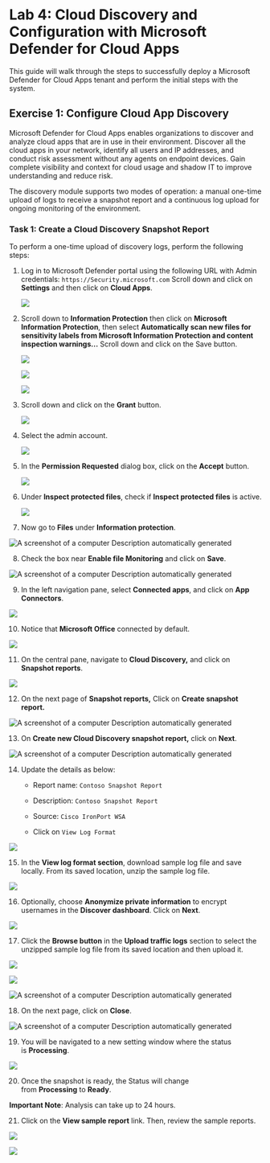 # **Lab 4: Cloud Discovery and Configuration with Microsoft Defender for Cloud Apps**

This guide will walk through the steps to successfully deploy a
Microsoft Defender for Cloud Apps tenant and perform the initial steps
with the system.

## Exercise 1: Configure Cloud App Discovery

Microsoft Defender for Cloud Apps enables organizations to discover and
analyze cloud apps that are in use in their environment. Discover all
the cloud apps in your network, identify all users and IP addresses, and
conduct risk assessment without any agents on endpoint devices. Gain
complete visibility and context for cloud usage and shadow IT to improve
understanding and reduce risk.

The discovery module supports two modes of operation: a manual one-time
upload of logs to receive a snapshot report and a continuous log upload
for ongoing monitoring of the environment.

### Task 1: Create a Cloud Discovery Snapshot Report

To perform a one-time upload of discovery logs, perform the following
steps:

1.  Log in to Microsoft Defender portal using the following URL with Admin credentials: `https://Security.microsoft.com`
    Scroll down and click on **Settings** and then click on **Cloud Apps**.

    ![](./media/nw31.png)

2.  Scroll down to **Information Protection** then click on **Microsoft Information Protection**, then select **Automatically scan new files
    for sensitivity labels from Microsoft Information Protection and content inspection warnings...** Scroll down and click on the Save button.

    ![](./media/image2.png)

    ![](./media/image3.png)

    ![](./media/nw32.png)

3. Scroll down and click on the **Grant** button.

   ![](./media/nw33.png)

4. Select the admin account.

   ![](./media/nw34.png)

5. In the **Permission Requested** dialog box, click on the **Accept** button.

   ![](./media/nw35.png)
 
6.  Under **Inspect protected files**, check if **Inspect protected
    files** is active.

    ![](./media/image4.png)

7.  Now go to **Files** under **Information protection**.

![A screenshot of a computer Description automatically
generated](./media/image5.png)

8.  Check the box near **Enable file Monitoring** and click on **Save**.

![A screenshot of a computer Description automatically
generated](./media/image6.png)

9.  In the left navigation pane, select **Connected apps**, and click on
    **App Connectors**.

![](./media/image7.png)

10.  Notice that **Microsoft Office** connected by default.

![](./media/image8.png)

11.  On the central pane, navigate to **Cloud Discovery,** and click on
    **Snapshot reports**.

![](./media/image9.png)

12.  On the next page of **Snapshot reports,** Click on **Create snapshot
    report.**

 ![A screenshot of a computer Description automatically
 generated](./media/image10.png)

13. On **Create new Cloud Discovery snapshot report,** click
    on **Next**.

![A screenshot of a computer Description automatically
generated](./media/image11.png)

14. Update the details as below:

    - Report name: `Contoso Snapshot Report`

    - Description: `Contoso Snapshot Report`

    - Source: `Cisco IronPort WSA`

    - Click on `View Log Format`

![](./media/image12.png)

15. In the **View log format section**, download sample log file and
    save locally. From its saved location, unzip the sample log file.

![](./media/image13.png)

16. Optionally, choose **Anonymize private information** to encrypt
    usernames in the **Discover dashboard**. Click on **Next**.

![](./media/image14.png)

17. Click the **Browse button** in the **Upload traffic logs** section
    to select the unzipped sample log file from its saved location and
    then upload it.

![](./media/image15.png)

![](./media/image16.png)

![A screenshot of a computer Description automatically
generated](./media/image17.png)

18. On the next page, click on **Close**.

![A screenshot of a computer Description automatically
generated](./media/image18.png)

19. You will be navigated to a new setting window where the status
    is **Processing**.

![](./media/image19.png)

20. Once the snapshot is ready, the Status will change
    from **Processing** to **Ready**.
    
**Important Note**: Analysis can take up to 24 hours.

21. Click on the **View sample report** link. Then, review the sample reports.

![](./media/nw39.png)

![](./media/nw38.png)

   
   
